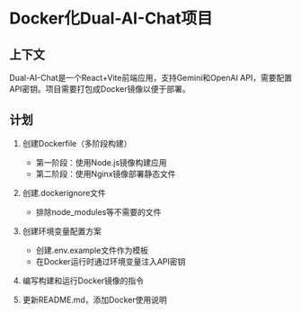 # Docker化Dual-AI-Chat项目

## 上下文
Dual-AI-Chat是一个React+Vite前端应用，支持Gemini和OpenAI API，需要配置API密钥。项目需要打包成Docker镜像以便于部署。

## 计划
1. 创建Dockerfile（多阶段构建）
   - 第一阶段：使用Node.js镜像构建应用
   - 第二阶段：使用Nginx镜像部署静态文件

2. 创建.dockerignore文件
   - 排除node_modules等不需要的文件

3. 创建环境变量配置方案
   - 创建.env.example文件作为模板
   - 在Docker运行时通过环境变量注入API密钥

4. 编写构建和运行Docker镜像的指令

5. 更新README.md，添加Docker使用说明
